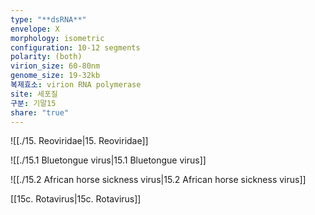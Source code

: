 ```yaml
---
type: "**dsRNA**"
envelope: X
morphology: isometric
configuration: 10-12 segments
polarity: (both)
virion_size: 60-80nm
genome_size: 19-32kb
복제효소: virion RNA polymerase
site: 세포질
구분: 기말15
share: "true"
---
```

![[./15. Reoviridae|15. Reoviridae]]

![[./15.1 Bluetongue virus|15.1 Bluetongue virus]]

![[./15.2 African horse sickness virus|15.2 African horse sickness virus]]

[[15c. Rotavirus|15c. Rotavirus]]

